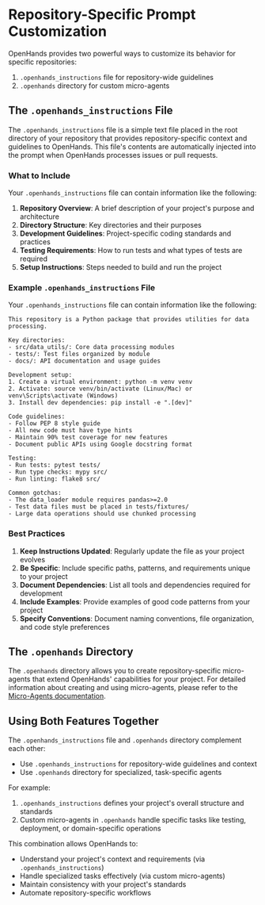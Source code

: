 # Repository-Specific Prompt Customization

OpenHands provides two powerful ways to customize its behavior for specific repositories:

1. `.openhands_instructions` file for repository-wide guidelines
2. `.openhands` directory for custom micro-agents

## The `.openhands_instructions` File

The `.openhands_instructions` file is a simple text file placed in the root directory of your repository that provides repository-specific context and guidelines to OpenHands. This file's contents are automatically injected into the prompt when OpenHands processes issues or pull requests.

### What to Include

Your `.openhands_instructions` file can contain information like the following:

1. **Repository Overview**: A brief description of your project's purpose and architecture
2. **Directory Structure**: Key directories and their purposes
3. **Development Guidelines**: Project-specific coding standards and practices
4. **Testing Requirements**: How to run tests and what types of tests are required
5. **Setup Instructions**: Steps needed to build and run the project

### Example `.openhands_instructions` File

Your `.openhands_instructions` file can contain information like the following:

```plaintext
This repository is a Python package that provides utilities for data processing.

Key directories:
- src/data_utils/: Core data processing modules
- tests/: Test files organized by module
- docs/: API documentation and usage guides

Development setup:
1. Create a virtual environment: python -m venv venv
2. Activate: source venv/bin/activate (Linux/Mac) or venv\Scripts\activate (Windows)
3. Install dev dependencies: pip install -e ".[dev]"

Code guidelines:
- Follow PEP 8 style guide
- All new code must have type hints
- Maintain 90% test coverage for new features
- Document public APIs using Google docstring format

Testing:
- Run tests: pytest tests/
- Run type checks: mypy src/
- Run linting: flake8 src/

Common gotchas:
- The data_loader module requires pandas>=2.0
- Test data files must be placed in tests/fixtures/
- Large data operations should use chunked processing
```

### Best Practices

1. **Keep Instructions Updated**: Regularly update the file as your project evolves
2. **Be Specific**: Include specific paths, patterns, and requirements unique to your project
3. **Document Dependencies**: List all tools and dependencies required for development
4. **Include Examples**: Provide examples of good code patterns from your project
5. **Specify Conventions**: Document naming conventions, file organization, and code style preferences

## The `.openhands` Directory

The `.openhands` directory allows you to create repository-specific micro-agents that extend OpenHands' capabilities for your project. For detailed information about creating and using micro-agents, please refer to the [Micro-Agents documentation](../micro-agents.md).

## Using Both Features Together

The `.openhands_instructions` file and `.openhands` directory complement each other:

- Use `.openhands_instructions` for repository-wide guidelines and context
- Use `.openhands` directory for specialized, task-specific agents

For example:
1. `.openhands_instructions` defines your project's overall structure and standards
2. Custom micro-agents in `.openhands` handle specific tasks like testing, deployment, or domain-specific operations

This combination allows OpenHands to:
- Understand your project's context and requirements (via `.openhands_instructions`)
- Handle specialized tasks effectively (via custom micro-agents)
- Maintain consistency with your project's standards
- Automate repository-specific workflows

